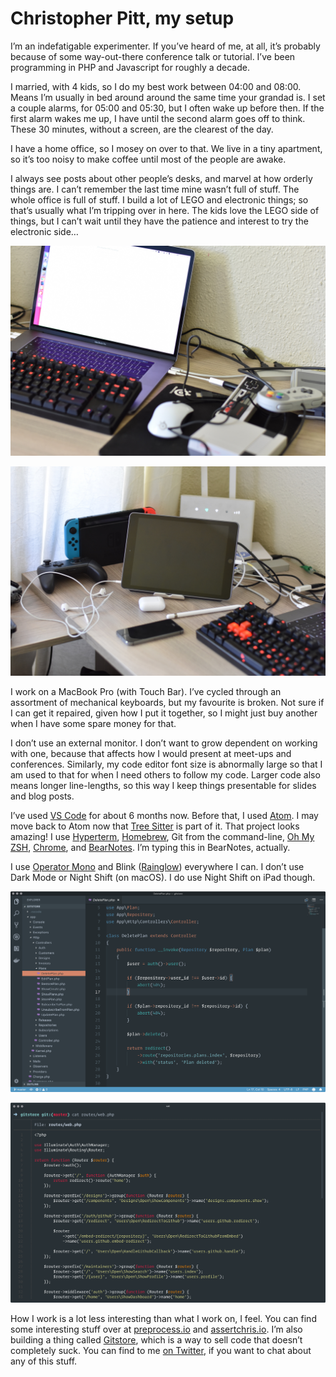 # Christopher Pitt, my setup

I’m an indefatigable experimenter. If you’ve heard of me, at all, it’s probably because of some way-out-there conference talk or tutorial. I’ve been programming in PHP and Javascript for roughly a decade.

I married, with 4 kids, so I do my best work between 04:00 and 08:00. Means I’m usually in bed around around the same time your grandad is. I set a couple alarms, for 05:00 and 05:30, but I often wake up before then. If the first alarm wakes me up, I have until the second alarm goes off to think. These 30 minutes, without a screen, are the clearest of the day.

I have a home office, so I mosey on over to that. We live in a tiny apartment, so it’s too noisy to make coffee until most of the people are awake.

I always see posts about other people’s desks, and marvel at how orderly things are. I can’t remember the last time mine wasn’t full of stuff. The whole office is full of stuff. I build a lot of LEGO and electronic things; so that’s usually what I’m tripping over in here. The kids love the LEGO side of things, but I can’t wait until they have the patience and interest to try the electronic side…

![macbook](images/macbook.jpg)

![ipad](images/ipad.jpg)

I work on a MacBook Pro (with Touch Bar). I’ve cycled through an assortment of mechanical keyboards, but my favourite is broken. Not sure if I can get it repaired, given how I put it together, so I might just buy another when I have some spare money for that.

I don’t use an external monitor. I don’t want to grow dependent on working with one, because that affects how I would present at meet-ups and conferences. Similarly, my code editor font size is abnormally large so that I am used to that for when I need others to follow my code. Larger code also means longer line-lengths, so this way I keep things presentable for slides and blog posts.

I’ve used [VS Code](https://code.visualstudio.com/) for about 6 months now. Before that, I used [Atom](https://atom.io/). I may move back to Atom now that [Tree Sitter](https://www.youtube.com/watch?v=a1rC79DHpmY) is part of it. That project looks amazing! I use [Hyperterm](https://hyper.is/), [Homebrew](https://brew.sh/), Git from the command-line, [Oh My ZSH](https://github.com/robbyrussell/oh-my-zsh), [Chrome](https://www.google.com/chrome/), and [BearNotes](https://bear.app/). I’m typing this in BearNotes, actually.

I use [Operator Mono](https://www.typography.com/fonts/operator/styles/) and Blink ([Rainglow](https://rainglow.io/)) everywhere I can. I don’t use Dark Mode or Night Shift (on macOS). I do use Night Shift on iPad though.

![code](images/code.png)

![hyper](images/hyper.png)

How I work is a lot less interesting than what I work on, I feel. You can find some interesting stuff over at [preprocess.io](https://preprocess.io) and [assertchris.io](https://assertchris.io). I’m also building a thing called [Gitstore](https://twitter.com/gitstoreapp), which is a way to sell code that doesn’t completely suck. You can find to me [on Twitter](https://twitter.com/assertchris), if you want to chat about any of this stuff.
